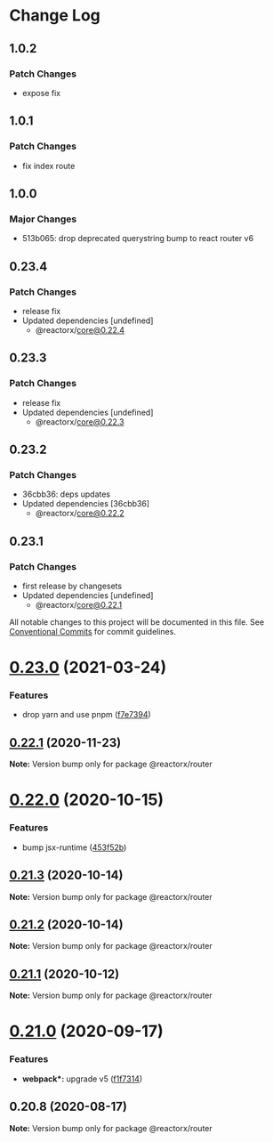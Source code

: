 # Change Log

## 1.0.2

### Patch Changes

- expose fix

## 1.0.1

### Patch Changes

- fix index route

## 1.0.0

### Major Changes

- 513b065: drop deprecated querystring
  bump to react router v6

## 0.23.4

### Patch Changes

- release fix
- Updated dependencies [undefined]
  - @reactorx/core@0.22.4

## 0.23.3

### Patch Changes

- release fix
- Updated dependencies [undefined]
  - @reactorx/core@0.22.3

## 0.23.2

### Patch Changes

- 36cbb36: deps updates
- Updated dependencies [36cbb36]
  - @reactorx/core@0.22.2

## 0.23.1

### Patch Changes

- first release by changesets
- Updated dependencies [undefined]
  - @reactorx/core@0.22.1

All notable changes to this project will be documented in this file.
See [Conventional Commits](https://conventionalcommits.org) for commit guidelines.

# [0.23.0](https://github.com/querycap/webappkit/compare/@reactorx/router@0.22.1...@reactorx/router@0.23.0) (2021-03-24)

### Features

- drop yarn and use pnpm ([f7e7394](https://github.com/querycap/webappkit/commit/f7e7394e1531ffb96ecb3e393e8131451f3e1d9f))

## [0.22.1](https://github.com/querycap/webappkit/compare/@reactorx/router@0.22.0...@reactorx/router@0.22.1) (2020-11-23)

**Note:** Version bump only for package @reactorx/router

# [0.22.0](https://github.com/querycap/webappkit/compare/@reactorx/router@0.21.3...@reactorx/router@0.22.0) (2020-10-15)

### Features

- bump jsx-runtime ([453f52b](https://github.com/querycap/webappkit/commit/453f52b4a7b0e0f987de76da08c9bbb4d39802f8))

## [0.21.3](https://github.com/querycap/webappkit/compare/@reactorx/router@0.21.2...@reactorx/router@0.21.3) (2020-10-14)

**Note:** Version bump only for package @reactorx/router

## [0.21.2](https://github.com/querycap/webappkit/compare/@reactorx/router@0.21.1...@reactorx/router@0.21.2) (2020-10-14)

**Note:** Version bump only for package @reactorx/router

## [0.21.1](https://github.com/querycap/webappkit/compare/@reactorx/router@0.21.0...@reactorx/router@0.21.1) (2020-10-12)

**Note:** Version bump only for package @reactorx/router

# [0.21.0](https://github.com/querycap/webappkit/compare/@reactorx/router@0.20.8...@reactorx/router@0.21.0) (2020-09-17)

### Features

- **webpack\*:** upgrade v5 ([f1f7314](https://github.com/querycap/webappkit/commit/f1f731455891400904d64eb44ebf3a94d8f414cb))

## 0.20.8 (2020-08-17)

**Note:** Version bump only for package @reactorx/router
